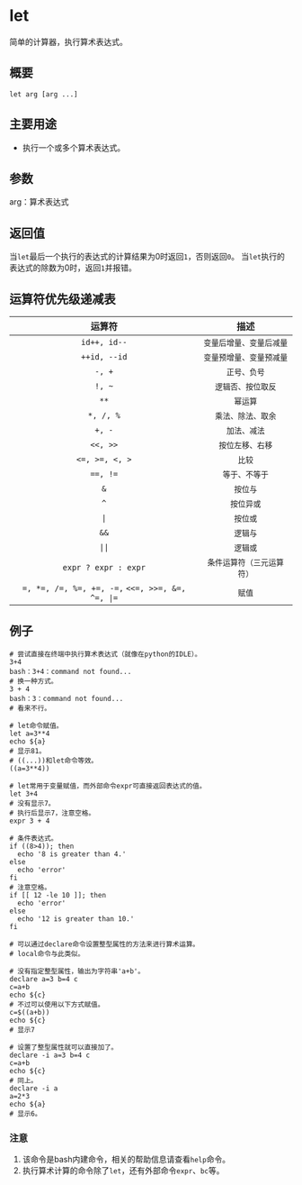 # let

简单的计算器，执行算术表达式。

## 概要

```text
let arg [arg ...]
```

## 主要用途

* 执行一个或多个算术表达式。

## 参数

arg：算术表达式

## 返回值

当`let`最后一个执行的表达式的计算结果为0时返回`1`，否则返回`0`。 当`let`执行的表达式的除数为0时，返回`1`并报错。

## 运算符优先级递减表

| **运算符** | **描述** |
| :---: | :---: |
| `id++, id--` | `变量后增量、变量后减量` |
| `++id, --id` | `变量预增量、变量预减量` |
| `-, +` | `正号、负号` |
| `!, ~` | `逻辑否、按位取反` |
| `**` | `幂运算` |
| `*, /, %` | `乘法、除法、取余` |
| `+, -` | `加法、减法` |
| `<<, >>` | `按位左移、右移` |
| `<=, >=, <, >` | `比较` |
| `==, !=` | `等于、不等于` |
| `&` | `按位与` |
| `^` | `按位异或` |
| `\|` | `按位或` |
| `&&` | `逻辑与` |
| `\|\|` | `逻辑或` |
| `expr ? expr : expr` | `条件运算符（三元运算符）` |
| `=, *=, /=, %=, +=, -=,` `<<=, >>=, &=, ^=, \|=` | `赋值` |

## 例子

```text
# 尝试直接在终端中执行算术表达式（就像在python的IDLE）。
3+4
bash：3+4：command not found...
# 换一种方式。
3 + 4
bash：3：command not found...
# 看来不行。
```

```text
# let命令赋值。
let a=3**4
echo ${a}
# 显示81。
# ((...))和let命令等效。
((a=3**4))
```

```text
# let常用于变量赋值，而外部命令expr可直接返回表达式的值。
let 3+4
# 没有显示7。
# 执行后显示7，注意空格。
expr 3 + 4
```

```text
# 条件表达式。
if ((8>4)); then
  echo '8 is greater than 4.'
else
  echo 'error'
fi
# 注意空格。
if [[ 12 -le 10 ]]; then
  echo 'error'
else
  echo '12 is greater than 10.'
fi
```

```text
# 可以通过declare命令设置整型属性的方法来进行算术运算。
# local命令与此类似。

# 没有指定整型属性，输出为字符串'a+b'。
declare a=3 b=4 c
c=a+b
echo ${c}
# 不过可以使用以下方式赋值。
c=$((a+b))
echo ${c}
# 显示7

# 设置了整型属性就可以直接加了。
declare -i a=3 b=4 c
c=a+b
echo ${c}
# 同上。
declare -i a
a=2*3
echo ${a}
# 显示6。
```

### 注意

1. 该命令是bash内建命令，相关的帮助信息请查看`help`命令。
2. 执行算术计算的命令除了`let`，还有外部命令`expr`、`bc`等。

